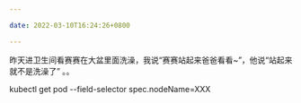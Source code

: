 ```yaml
---

date: 2022-03-10T16:24:26+0800

---
```


昨天进卫生间看赛赛在大盆里面洗澡，我说“赛赛站起来爸爸看看~”，他说“站起来就不是洗澡了” 。。

kubectl get pod --field-selector spec.nodeName=XXX
